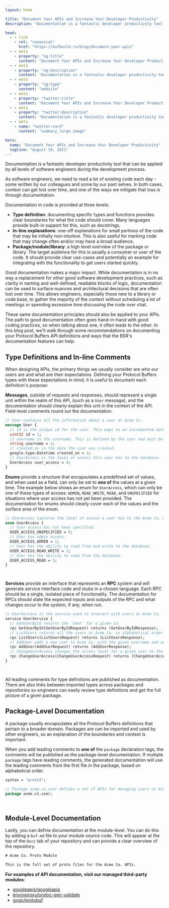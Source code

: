 ```yaml
---
layout: home

title: "Document Your APIs and Increase Your Developer Productivity"
description: "Documentation is a fantastic developer productivity tool that can be applied by all levels of software engineers during the development process."

head:
  - - link
    - rel: "canonical"
      href: "https://bufbuild.ru/blog/document-your-apis"
  - - meta
    - property: "og:title"
      content: "Document Your APIs and Increase Your Developer Productivity"
  - - meta
    - property: "og:description"
      content: "Documentation is a fantastic developer productivity tool that can be applied by all levels of software engineers during the development process."
  - - meta
    - property: "og:type"
      content: "website"
  - - meta
    - property: "twitter:title"
      content: "Document Your APIs and Increase Your Developer Productivity"
  - - meta
    - property: "twitter:description"
      content: "Documentation is a fantastic developer productivity tool that can be applied by all levels of software engineers during the development process."
  - - meta
    - name: "twitter:card"
      content: "summary_large_image"

hero:
  name: "Document Your APIs and Increase Your Developer Productivity"
  tagline: "August 19, 2021"
---
```


Documentation is a fantastic developer productivity tool that can be applied by all levels of software engineers during the development process.

As software engineers, we need to read a lot of existing code each day - some written by our colleagues and some by our past selves. In both cases, context can get lost over time, and one of the ways we mitigate that loss is through documentation.

Documentation in code is provided at three levels:

- **Type definition**: documenting specific types and functions provides clear boundaries for what the code should cover. Many languages provide built-in support for this, such as docstrings.
- **In-line explanations**: one-off explanations for small portions of the code that may be initially non-intuitive. This is also useful for marking code that may change often and/or may have a broad audience.
- **Package/module/library**: a high level overview of the package or library. The target audience for this is usually a consumer or user of the code. It should provide clear use-cases and potentially an example for integrating with the functionality to get users started quickly.

Good documentation makes a major impact. While documentation is in no way a replacement for other good software development practices, such as clarity in naming and well-defined, readable blocks of logic, documentation can be used to surface nuances and architectural decisions that are often lost over time. This allows engineers, especially those new to a library or code base, to gather the majority of the context without scheduling a lot of meetings or spending excessive time discussing the code over chat.

These same documentation principles should also be applied to your APIs. The path to good documentation often goes hand-in-hand with good coding practices, so when talking about one, it often leads to the other. In this blog post, we'll walk through some recommendations on documenting your Protocol Buffers API definitions and ways that the BSR's documentation features can help.

## Type Definitions and In-line Comments

When designing APIs, the primary things we usually consider are who our users are and what are their expectations. Defining your Protocol Buffers types with these expectations in mind, it is useful to document each definition's purpose:

**Messages**, outside of requests and responses, should represent a single unit within the realm of this API, (such as a `User` message), and the documentation should clearly explain this unit in the context of the API. Field-level comments round out the documentation.

```protobuf
// User contains all the information about a user at Acme Co.
message User {
  // id is the unique id for the user. This maps to an incremented database key.
  uint32 id = 1;
  // username is the username. This is defined by the user and must be a unique string.
  string username = 2;
  // created_on is the date the user was created.
  google.type.Datetime created_on = 3;
  // UserAccess is the level of access this user has to the database.
  UserAccess user_access = 4;
}
```

**Enums** provide a structure that encapsulates a predefined set of values, and when used as a field, can only be set to **one of** the values at a given time. The example below shows an enum for `UserAccess`, which can only be one of these types of access: `ADMIN`, `READ_WRITE`, `READ`, and `UNSPECIFIED` for situations where user access has not yet been provided. The documentation for enums should clearly cover each of the values and the surface area of the enum.

```protobuf
// UserAccess captures the level of access a user has to the Acme Co. database.
enum UserAccess {
  // User access has not been specified.
  USER_ACCESS_UNSPECIFIED = 0;
  // User has admin access.
  USER_ACCESS_ADMIN = 1;
  // User has the ability to read from and write to the database.
  USER_ACCESS_READ_WRITE = 2;
  // User has the ability to read from the database.
  USER_ACCESS_READ = 3;
}
```

`‍   `

**Services** provide an interface that represents an **RPC** system and will generate service interface code and stubs in a chosen language. Each RPC should be a single, isolated piece of functionality. The documentation for RPCs should state the expected inputs and outputs of the RPC and what changes occur to the system, if any, when run.

```protobuf
// UserService is the service used to interact with users at Acme Co.
service UserService {
  // GetUserById returns the `User` for a given id.
  rpc GetUserById(GetUserByIdRequest) returns (GetUserByIdResponse);
  // ListUsers returns all the users at Acme Co. in alphabetical order based on username.
  rpc ListUsers(ListUsersRequest) returns (ListUsersResponse);
  // AddUser adds a new user to Acme Co. with the given username and access level.
  rpc AddUser(AddUserRequest) returns (AddUserResponse);
  // ChangeUserAccess changes the access level for a given user to the given access level.
  rpc ChangeUserAccess(ChangeUserAccessRequest) returns (ChangeUserAccessResponse);
}
```

`‍   `

All leading comments for type definitions are published as documentation. There are also links between imported types across packages and repositories so engineers can easily review type definitions and get the full picture of a given package.

## Package-Level Documentation

A package usually encapsulates all the Protocol Buffers definitions that pertain to a broader domain. Packages are can be imported and used by other engineers, so an explanation of the boundaries and context is important.

When you add leading comments to **one of** the `package` declaration tags, the comments will be published as the package-level documentation. If multiple `package` tags have leading comments, the generated documentation will use the leading comments from the first file in the package, based on alphabetical order.

```protobuf
syntax = "proto3";

// Package acme.v1.user defines a set of APIs for managing users at Acme Co.
package acme.v1.user;
```

`‍   `

## Module-Level Documentation

Lastly, you can define documentation at the module-level. You can do this by adding a `buf.md` file to your module source code. This will appear at the top of the `Docs` tab of your repository and can provide a clear overview of the repository.

```protobuf
# Acme Co. Proto Module

This is the full set of proto files for the Acme Co. APIs.
```

**For examples of API documentation, visit our managed third-party modules**:

- [googleapis/googleapis](https://buf.build/googleapis/googleapis)
- [envoyproxy/protoc-gen-validate](https://buf.build/envoyproxy/protoc-gen-validate)
- [gogo/protobuf](https://buf.build/gogo/protobuf)

‍
